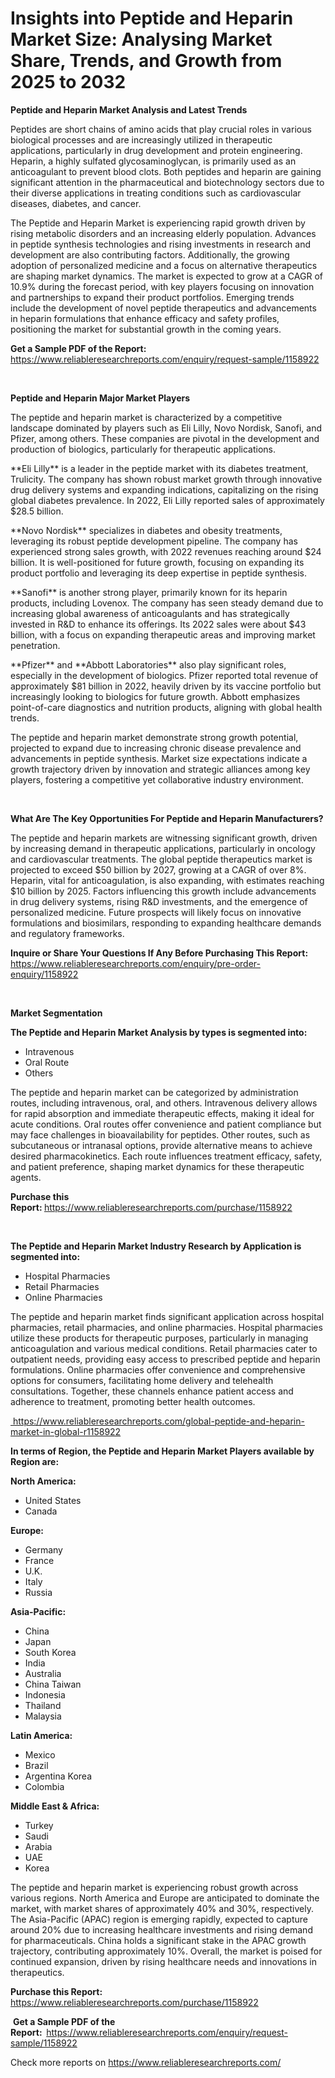 <p><h1>Insights into Peptide and Heparin Market Size: Analysing Market Share, Trends, and Growth from 2025 to 2032</h1></p><p><strong>Peptide and Heparin Market Analysis and Latest Trends</strong></p>
<p><p>Peptides are short chains of amino acids that play crucial roles in various biological processes and are increasingly utilized in therapeutic applications, particularly in drug development and protein engineering. Heparin, a highly sulfated glycosaminoglycan, is primarily used as an anticoagulant to prevent blood clots. Both peptides and heparin are gaining significant attention in the pharmaceutical and biotechnology sectors due to their diverse applications in treating conditions such as cardiovascular diseases, diabetes, and cancer.</p><p>The Peptide and Heparin Market is experiencing rapid growth driven by rising metabolic disorders and an increasing elderly population. Advances in peptide synthesis technologies and rising investments in research and development are also contributing factors. Additionally, the growing adoption of personalized medicine and a focus on alternative therapeutics are shaping market dynamics. The market is expected to grow at a CAGR of 10.9% during the forecast period, with key players focusing on innovation and partnerships to expand their product portfolios. Emerging trends include the development of novel peptide therapeutics and advancements in heparin formulations that enhance efficacy and safety profiles, positioning the market for substantial growth in the coming years.</p></p>
<p><strong>Get a Sample PDF of the Report:&nbsp;</strong> <a href="https://www.reliableresearchreports.com/enquiry/request-sample/1158922?utm_campaign=2253&utm_medium=2&utm_source=Github&utm_content=ia&utm_term=22032025&utm_id=peptide-and-heparin">https://www.reliableresearchreports.com/enquiry/request-sample/1158922</a></p>
<p>&nbsp;</p>
<p><strong>Peptide and Heparin Major Market Players</strong></p>
<p><p>The peptide and heparin market is characterized by a competitive landscape dominated by players such as Eli Lilly, Novo Nordisk, Sanofi, and Pfizer, among others. These companies are pivotal in the development and production of biologics, particularly for therapeutic applications.</p><p>**Eli Lilly** is a leader in the peptide market with its diabetes treatment, Trulicity. The company has shown robust market growth through innovative drug delivery systems and expanding indications, capitalizing on the rising global diabetes prevalence. In 2022, Eli Lilly reported sales of approximately $28.5 billion.</p><p>**Novo Nordisk** specializes in diabetes and obesity treatments, leveraging its robust peptide development pipeline. The company has experienced strong sales growth, with 2022 revenues reaching around $24 billion. It is well-positioned for future growth, focusing on expanding its product portfolio and leveraging its deep expertise in peptide synthesis.</p><p>**Sanofi** is another strong player, primarily known for its heparin products, including Lovenox. The company has seen steady demand due to increasing global awareness of anticoagulants and has strategically invested in R&D to enhance its offerings. Its 2022 sales were about $43 billion, with a focus on expanding therapeutic areas and improving market penetration.</p><p>**Pfizer** and **Abbott Laboratories** also play significant roles, especially in the development of biologics. Pfizer reported total revenue of approximately $81 billion in 2022, heavily driven by its vaccine portfolio but increasingly looking to biologics for future growth. Abbott emphasizes point-of-care diagnostics and nutrition products, aligning with global health trends.</p><p>The peptide and heparin market demonstrate strong growth potential, projected to expand due to increasing chronic disease prevalence and advancements in peptide synthesis. Market size expectations indicate a growth trajectory driven by innovation and strategic alliances among key players, fostering a competitive yet collaborative industry environment.</p></p>
<p>&nbsp;</p>
<p><strong>What Are The Key Opportunities For Peptide and Heparin Manufacturers?</strong></p>
<p><p>The peptide and heparin markets are witnessing significant growth, driven by increasing demand in therapeutic applications, particularly in oncology and cardiovascular treatments. The global peptide therapeutics market is projected to exceed $50 billion by 2027, growing at a CAGR of over 8%. Heparin, vital for anticoagulation, is also expanding, with estimates reaching $10 billion by 2025. Factors influencing this growth include advancements in drug delivery systems, rising R&D investments, and the emergence of personalized medicine. Future prospects will likely focus on innovative formulations and biosimilars, responding to expanding healthcare demands and regulatory frameworks.</p></p>
<p><strong>Inquire or Share Your Questions If Any Before Purchasing This Report:</strong> <a href="https://www.reliableresearchreports.com/enquiry/pre-order-enquiry/1158922?utm_campaign=2253&utm_medium=2&utm_source=Github&utm_content=ia&utm_term=22032025&utm_id=peptide-and-heparin">https://www.reliableresearchreports.com/enquiry/pre-order-enquiry/1158922</a></p>
<p>&nbsp;</p>
<p><strong>Market Segmentation</strong></p>
<p><strong>The Peptide and Heparin Market Analysis by types is segmented into:</strong></p>
<p><ul><li>Intravenous</li><li>Oral Route</li><li>Others</li></ul></p>
<p><p>The peptide and heparin market can be categorized by administration routes, including intravenous, oral, and others. Intravenous delivery allows for rapid absorption and immediate therapeutic effects, making it ideal for acute conditions. Oral routes offer convenience and patient compliance but may face challenges in bioavailability for peptides. Other routes, such as subcutaneous or intranasal options, provide alternative means to achieve desired pharmacokinetics. Each route influences treatment efficacy, safety, and patient preference, shaping market dynamics for these therapeutic agents.</p></p>
<p><strong>Purchase this Report:&nbsp;</strong><a href="https://www.reliableresearchreports.com/purchase/1158922?utm_campaign=2253&utm_medium=2&utm_source=Github&utm_content=ia&utm_term=22032025&utm_id=peptide-and-heparin">https://www.reliableresearchreports.com/purchase/1158922</a></p>
<p>&nbsp;</p>
<p><strong>The Peptide and Heparin Market Industry Research by Application is segmented into:</strong></p>
<p><ul><li>Hospital Pharmacies</li><li>Retail Pharmacies</li><li>Online Pharmacies</li></ul></p>
<p><p>The peptide and heparin market finds significant application across hospital pharmacies, retail pharmacies, and online pharmacies. Hospital pharmacies utilize these products for therapeutic purposes, particularly in managing anticoagulation and various medical conditions. Retail pharmacies cater to outpatient needs, providing easy access to prescribed peptide and heparin formulations. Online pharmacies offer convenience and comprehensive options for consumers, facilitating home delivery and telehealth consultations. Together, these channels enhance patient access and adherence to treatment, promoting better health outcomes.</p></p>
<p><a href="https://www.reliableresearchreports.com/global-peptide-and-heparin-market-in-global-r1158922?utm_campaign=2253&utm_medium=2&utm_source=Github&utm_content=ia&utm_term=22032025&utm_id=peptide-and-heparin">&nbsp;https://www.reliableresearchreports.com/global-peptide-and-heparin-market-in-global-r1158922</a></p>
<p><strong>In terms of Region, the Peptide and Heparin Market Players available by Region are:</strong></p>
<p>
    <p> <strong> North America: </strong>
        <ul>
            <li>United States</li>
            <li>Canada</li>
        </ul>
        </p> 
    <p> <strong> Europe: </strong>
        <ul>
            <li>Germany</li>
            <li>France</li>
            <li>U.K.</li>
            <li>Italy</li>
            <li>Russia</li>
        </ul>
        </p> 
    <p> <strong> Asia-Pacific: </strong>
        <ul>
            <li>China</li>
            <li>Japan</li>
            <li>South Korea</li>
            <li>India</li>
            <li>Australia</li>
            <li>China Taiwan</li>
            <li>Indonesia</li>
            <li>Thailand</li>
            <li>Malaysia</li>
        </ul>
        </p> 
    <p> <strong> Latin America: </strong>
        <ul>
            <li>Mexico</li>
            <li>Brazil</li>
            <li>Argentina Korea</li>
            <li>Colombia</li>
        </ul>
        </p> 
    <p> <strong> Middle East & Africa: </strong>
        <ul>
            <li>Turkey</li>
            <li>Saudi</li>
            <li>Arabia</li>
            <li>UAE</li>
            <li>Korea</li>
        </ul>
    </p>
    </p>
<p><p>The peptide and heparin market is experiencing robust growth across various regions. North America and Europe are anticipated to dominate the market, with market shares of approximately 40% and 30%, respectively. The Asia-Pacific (APAC) region is emerging rapidly, expected to capture around 20% due to increasing healthcare investments and rising demand for pharmaceuticals. China holds a significant stake in the APAC growth trajectory, contributing approximately 10%. Overall, the market is poised for continued expansion, driven by rising healthcare needs and innovations in therapeutics.</p></p>
<p><strong>Purchase this Report: </strong><a href="https://www.reliableresearchreports.com/purchase/1158922?utm_campaign=2253&utm_medium=2&utm_source=Github&utm_content=ia&utm_term=22032025&utm_id=peptide-and-heparin">https://www.reliableresearchreports.com/purchase/1158922</a></p>
<p>&nbsp;<strong>Get a Sample PDF of the Report:&nbsp;&nbsp;</strong><a href="https://www.reliableresearchreports.com/enquiry/request-sample/1158922?utm_campaign=2253&utm_medium=2&utm_source=Github&utm_content=ia&utm_term=22032025&utm_id=peptide-and-heparin">https://www.reliableresearchreports.com/enquiry/request-sample/1158922</a></p>
<p><strong></strong></p>
<p>Check more reports on <a href="https://www.reliableresearchreports.com/?utm_campaign=2253&utm_medium=2&utm_source=Github&utm_content=ia&utm_term=22032025&utm_id=peptide-and-heparin">https://www.reliableresearchreports.com/</a></p>
